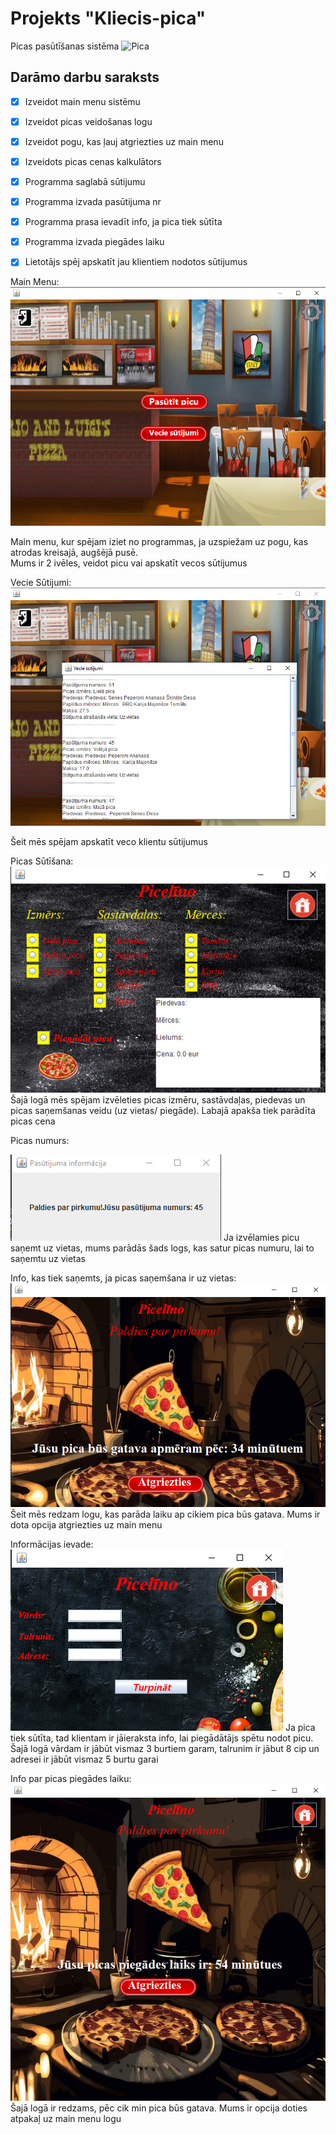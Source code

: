 # Projekts "Kliecis-pica"
Picas pasūtīšanas sistēma
![Pica](https://media.dominospizza.lv/__sized__/menu/product_osg_image_mobile/2024/02/09/Pepperoni-thumbnail-480x480.png)

## **Darāmo darbu saraksts**

- [x]  Izveidot main menu sistēmu
- [x]  Izveidot picas veidošanas logu
- [x]  Izveidot pogu, kas ļauj atgriezties uz main menu
- [x]  Izveidots picas cenas kalkulātors
- [x]  Programma saglabā sūtijumu
- [x]  Programma izvada pasūtijuma nr
- [x]  Programma prasa ievadīt info, ja pica tiek sūtīta
- [x]  Programma izvada piegādes laiku
- [x]  Lietotājs spēj apskatīt jau klientiem nodotos sūtijumus
 
 
 
Main Menu:
![Main Menu](src/resources/mainMenu.png)
 
Main menu, kur spējam iziet no programmas, ja uzspiežam uz pogu,
kas atrodas kreisajā, augšējā pusē.  
Mums ir 2 ivēles, veidot picu vai apskatīt vecos sūtijumus
 
 
Vecie Sūtijumi:
![Vecie sut](src/resources/sutijumuApskate.png)
 
Šeit mēs spējam apskatīt veco klientu sūtijumus
  
Picas Sūtīšana:
![Picas veidošana](src/resources/sutijums.png)
Šajā logā mēs spējam izvēleties picas izmēru, sastāvdaļas, piedevas
un picas saņemšanas veidu (uz vietas/ piegāde).
Labajā apakša tiek parādīta picas cena

 
Picas numurs:
  
![Picas nr](src/resources/sutijumaNr.png)
          Ja izvēlamies picu saņemt uz vietas, mums parādās šads logs,
kas satur picas numuru, lai to saņemtu uz vietas
 
Info, kas tiek saņemts, ja picas saņemšana ir uz vietas:
![uzvietas info](src/resources/uzvietasInfo.png)
Šeit mēs redzam logu, kas parāda laiku ap cikiem pica būs gatava.
Mums ir dota opcija atgriezties uz main menu
 
Informācijas ievade:
![Ifno logs](src/resources/ievaditInfo.png)
         Ja pica tiek sūtīta, tad klientam ir jāieraksta info,
lai piegādātājs spētu nodot picu. Šajā logā vārdam ir jābūt vismaz 3 burtiem garam, 
talrunim ir jābut 8 cip un adresei ir jābūt vismaz 5 burtu garai
 
Info par picas piegādes laiku:
![Piegades laiks](src/resources/piegadesInfo.png)
Šajā logā ir redzams, pēc cik min pica būs gatava.
Mums ir opcija doties atpakaļ uz main menu logu






